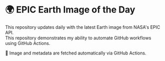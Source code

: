 # 🌍 EPIC Earth Image of the Day

This repository updates daily with the latest Earth image from NASA's EPIC API. <br>
This repository demonstrates my ability to automate GitHub workflows using GitHub Actions.

📸 Image and metadata are fetched automatically via GitHub Actions.
